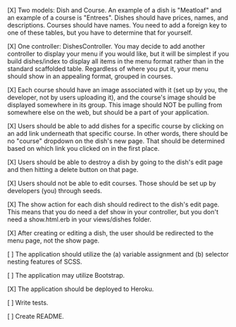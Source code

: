[X] Two models: Dish and Course. An example of a dish is "Meatloaf" and an example of a course is "Entrees". Dishes should have prices, names, and descriptions. Courses should have names. You need to add a foreign key to one of these tables, but you have to determine that for yourself.

[X] One controller: DishesController. You may decide to add another controller to display your menu if you would like, but it will be simplest if you build dishes/index to display all items in the menu format rather than in the standard scaffolded table. Regardless of where you put it, your menu should show in an appealing format, grouped in courses.

[X] Each course should have an image associated with it (set up by you, the developer, not by users uploading it), and the course's image should be displayed somewhere in its group. This image should NOT be pulling from somewhere else on the web, but should be a part of your application.

[X] Users should be able to add dishes for a specific course by clicking on an add link underneath that specific course. In other words, there should be no "course" dropdown on the dish's new page. That should be determined based on which link you clicked on in the first place.

[X] Users should be able to destroy a dish by going to the dish's edit page and then hitting a delete button on that page.

[X] Users should not be able to edit courses. Those should be set up by developers (you) through seeds.

[X] The show action for each dish should redirect to the dish's edit page. This means that you do need a def show in your controller, but you don't need a show.html.erb in your views/dishes folder.

[X] After creating or editing a dish, the user should be redirected to the menu page, not the show page.

[ ] The application should utilize the (a) variable assignment and (b) selector nesting features of SCSS.

[ ] The application may utilize Bootstrap.

[X] The application should be deployed to Heroku.

[ ] Write tests.

[ ] Create README.
